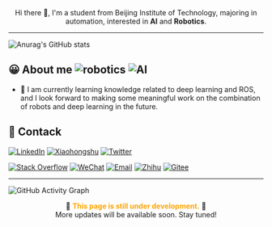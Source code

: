 
<div style="text-align: center;">
  Hi there 👋, I'm a student from Beijing Institute of Technology, majoring in automation, interested in <strong>AI</strong> and <strong>Robotics</strong>.
</div>

___

![Anurag's GitHub stats](https://github-readme-stats.vercel.app/api?username=QuarryFlow&show_icons=true&count_private=true&theme=gruvbox)

## 😀 About me  ![robotics](https://img.shields.io/badge/robotics-green) ![AI](https://img.shields.io/badge/AI-blue)
- 📝 I am currently learning knowledge related to deep learning and ROS, and I look forward to making some meaningful work on the combination of robots and deep learning in the future.


## 📨 Contack 


[![LinkedIn](https://img.shields.io/badge/LinkedIn-blue?logo=linkedin)](https://www.linkedin.com/in/your-linkedin)
[![Xiaohongshu](https://img.shields.io/badge/Xiaohongshu-red?logo=twitter)](https://www.xiaohongshu.com/)
[![Twitter](https://img.shields.io/badge/Twitter-blue?logo=twitter)](https://twitter.com/your-twitter)

[![Stack Overflow](https://img.shields.io/badge/Stack_Overflow-F58025?logo=stack-overflow)](https://stackoverflow.com/users/your-stackoverflow)
[![WeChat](https://img.shields.io/badge/WeChat-07C160?logo=wechat)](https://your-wechat-link)
[![Email](https://img.shields.io/badge/Email-D14836?logo=gmail&logoColor=white)](mailto:your-email@example.com)
[![Zhihu](https://img.shields.io/badge/Zhihu-blue?logo=zhihu)](https://www.zhihu.com/people/your-zhihu)
[![Gitee](https://img.shields.io/badge/Gitee-red?logo=gitee)](https://gitee.com/your-gitee)

---
![GitHub Activity Graph](https://github-readme-activity-graph.vercel.app/graph?username=QuarryFlow&bg_color=0d1117&color=FFD700&line=FFA500&point=FFFFFF&area=true&hide_border=true)


<p align="center">
  🚧 <strong><span style="color:#FFA500;">This page is still under development.</span></strong> 🚧 <br>
  More updates will be available soon. Stay tuned!
</p>

